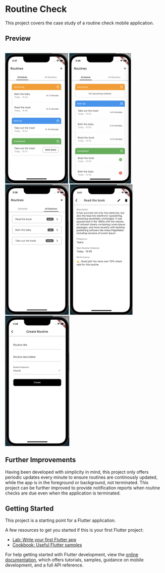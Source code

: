 # Routine Check

This project covers the case study of a routine check mobile application.<br/> 
## Preview
<br/>
<img src="media/nomba1.png" height="420"/>
<img src="media/nomba4.png" height="420"/>
<img src="media/nomba2.png" height="420"/>
<img src="media/nomba5.png" height="420"/>
<img src="media/nomba3.png" height="420"/>

<br/>

## Further Improvements

Having been developed with simplicity in mind, this project only offers periodic updates every minute to ensure routines are continously updated, while the app is in the foreground or background, not terminated. This project can be further improved to provide notification reports when routine checks are due even when the application is terminated.

## Getting Started

This project is a starting point for a Flutter application.

A few resources to get you started if this is your first Flutter project:

- [Lab: Write your first Flutter app](https://docs.flutter.dev/get-started/codelab)
- [Cookbook: Useful Flutter samples](https://docs.flutter.dev/cookbook)

For help getting started with Flutter development, view the
[online documentation](https://docs.flutter.dev/), which offers tutorials,
samples, guidance on mobile development, and a full API reference.
